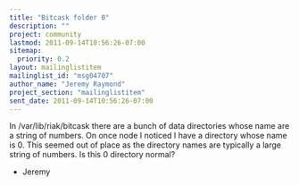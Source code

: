 ```yaml
---
title: "Bitcask folder 0"
description: ""
project: community
lastmod: 2011-09-14T10:56:26-07:00
sitemap:
  priority: 0.2
layout: mailinglistitem
mailinglist_id: "msg04707"
author_name: "Jeremy Raymond"
project_section: "mailinglistitem"
sent_date: 2011-09-14T10:56:26-07:00
---
```



In /var/lib/riak/bitcask there are a bunch of data directories whose name
are a string of numbers. On once node I noticed I have a directory whose
name is 0. This seemed out of place as the directory names are typically a
large string of numbers. Is this 0 directory normal?

- Jeremy
